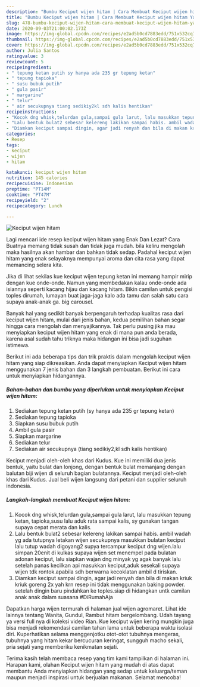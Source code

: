 ```yaml
---
description: "Bumbu Keciput wijen hitam | Cara Membuat Keciput wijen hitam Yang Enak dan Simpel"
title: "Bumbu Keciput wijen hitam | Cara Membuat Keciput wijen hitam Yang Enak dan Simpel"
slug: 478-bumbu-keciput-wijen-hitam-cara-membuat-keciput-wijen-hitam-yang-enak-dan-simpel
date: 2020-09-03T21:00:02.173Z
image: https://img-global.cpcdn.com/recipes/e2ad5b0cd7883edd/751x532cq70/keciput-wijen-hitam-foto-resep-utama.jpg
thumbnail: https://img-global.cpcdn.com/recipes/e2ad5b0cd7883edd/751x532cq70/keciput-wijen-hitam-foto-resep-utama.jpg
cover: https://img-global.cpcdn.com/recipes/e2ad5b0cd7883edd/751x532cq70/keciput-wijen-hitam-foto-resep-utama.jpg
author: Julia Santos
ratingvalue: 3
reviewcount: 5
recipeingredient:
- " tepung ketan putih sy hanya ada 235 gr tepung ketan"
- " tepung tapioka"
- " susu bubuk putih"
- " gula pasir"
- " margarine"
- " telur"
- " air secukupnya tiang sedikiy2kl sdh kalis hentikan"
recipeinstructions:
- "Kocok dng whisk,telurdan gula,sampai gula larut, lalu masukkan tepung ketan, tapioka,susu lalu aduk rata sampai kalis, sy gunakan tangan supaya cepat merata dan kalis."
- "Lalu bentuk bulat2 sebesar kelereng lakikan sampai habis. ambil wadah yg ada tutupnya letakan wijen secukupnya masukkan bulatan keciput lalu tutup wadah digoyang2 supya tercampur keciput dng wijen.lalu simpan 20enit di kulkas supaya wijen set menempel pada bulatan adonan keciput, lalu siapkan wajan dng minyak yg agak banyak lalu setelah panas kecilkan api masukkan keciput,aduk sesekali supaya wijen tdk rontok.apabila sdh berwarna kecoklatan ambil d tiriskan."
- "Diamkan keciput sampai dingin, agar jadi renyah dan bila di makan kriuk kriuk goreng 2x yah krn resep ini tidak menggunakan baking powder. setelah dingin baru pindahkan ke toples.siap di hidangkan untk camilan anak anak dalam suasana #DiRumahAja"
categories:
- Resep
tags:
- keciput
- wijen
- hitam

katakunci: keciput wijen hitam 
nutrition: 145 calories
recipecuisine: Indonesian
preptime: "PT14M"
cooktime: "PT47M"
recipeyield: "2"
recipecategory: Lunch

---
```



![Keciput wijen hitam](https://img-global.cpcdn.com/recipes/e2ad5b0cd7883edd/751x532cq70/keciput-wijen-hitam-foto-resep-utama.jpg)

Lagi mencari ide resep keciput wijen hitam yang Enak Dan Lezat? Cara Buatnya memang tidak susah dan tidak juga mudah. bila keliru mengolah maka hasilnya akan hambar dan bahkan tidak sedap. Padahal keciput wijen hitam yang enak selayaknya mempunyai aroma dan cita rasa yang dapat memancing selera kita.

Jika di lihat sekilas kue keciput wijen tepung ketan ini memang hampir mirip dengan kue onde-onde. Namun yang membedakan kalau onde-onde ada isiannya seperti kacang hijau dan kacang hitam. Bikin camilan untuk pengisi toples dirumah, lumayan buat jaga-jaga kalo ada tamu dan salah satu cara supaya anak-anak ga. big carousel.

Banyak hal yang sedikit banyak berpengaruh terhadap kualitas rasa dari keciput wijen hitam, mulai dari jenis bahan, kedua pemilihan bahan segar hingga cara mengolah dan menyajikannya. Tak perlu pusing jika mau menyiapkan keciput wijen hitam yang enak di mana pun anda berada, karena asal sudah tahu triknya maka hidangan ini bisa jadi suguhan istimewa.


Berikut ini ada beberapa tips dan trik praktis dalam mengolah keciput wijen hitam yang siap dikreasikan. Anda dapat menyiapkan Keciput wijen hitam menggunakan 7 jenis bahan dan 3 langkah pembuatan. Berikut ini cara untuk menyiapkan hidangannya.

<!--inarticleads1-->

##### Bahan-bahan dan bumbu yang diperlukan untuk menyiapkan Keciput wijen hitam:

1. Sediakan  tepung ketan putih (sy hanya ada 235 gr tepung ketan)
1. Sediakan  tepung tapioka
1. Siapkan  susu bubuk putih
1. Ambil  gula pasir
1. Siapkan  margarine
1. Sediakan  telur
1. Sediakan  air secukupnya (tiang sedikiy2,kl sdh kalis hentikan)


Keciput menjadi oleh-oleh khas dari Kudus. Kue ini memiliki dua jenis bentuk, yaitu bulat dan lonjong, dengan bentuk bulat memanjang dengan balutan biji wijen di seluruh bagian bulatannya. Keciput menjadi oleh-oleh khas dari Kudus. Jual beli wijen langsung dari petani dan supplier seluruh indonesia. 

<!--inarticleads2-->

##### Langkah-langkah membuat Keciput wijen hitam:

1. Kocok dng whisk,telurdan gula,sampai gula larut, lalu masukkan tepung ketan, tapioka,susu lalu aduk rata sampai kalis, sy gunakan tangan supaya cepat merata dan kalis.
1. Lalu bentuk bulat2 sebesar kelereng lakikan sampai habis. ambil wadah yg ada tutupnya letakan wijen secukupnya masukkan bulatan keciput lalu tutup wadah digoyang2 supya tercampur keciput dng wijen.lalu simpan 20enit di kulkas supaya wijen set menempel pada bulatan adonan keciput, lalu siapkan wajan dng minyak yg agak banyak lalu setelah panas kecilkan api masukkan keciput,aduk sesekali supaya wijen tdk rontok.apabila sdh berwarna kecoklatan ambil d tiriskan.
1. Diamkan keciput sampai dingin, agar jadi renyah dan bila di makan kriuk kriuk goreng 2x yah krn resep ini tidak menggunakan baking powder. setelah dingin baru pindahkan ke toples.siap di hidangkan untk camilan anak anak dalam suasana #DiRumahAja


Dapatkan harga wijen termurah di halaman jual wijen agromaret. Lihat ide lainnya tentang Wanita, Gundul, Rambut hitam bergelombang. Udah tayang ya versi full nya di koleksi video Rian. Kue keciput wijen kering mungkin juga bisa menjadi rekomendasi camilan tahan lama untuk beberapa waktu isolasi diri. Kuperhatikan selama menggenjotku otot-otot tubuhnya mengeras, tubuhnya yang hitam kekar bercucuran keringat, sungguh macho sekali, pria sejati yang memberiku kenikmatan sejati. 

Terima kasih telah membaca resep yang tim kami tampilkan di halaman ini. Harapan kami, olahan Keciput wijen hitam yang mudah di atas dapat membantu Anda menyiapkan hidangan yang sedap untuk keluarga/teman maupun menjadi inspirasi untuk berjualan makanan. Selamat mencoba!
